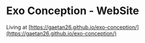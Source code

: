 # Exo Conception - WebSite

Living at [https://gaetan26.github.io/exo-conception/](https://gaetan26.github.io/exo-conception/)
